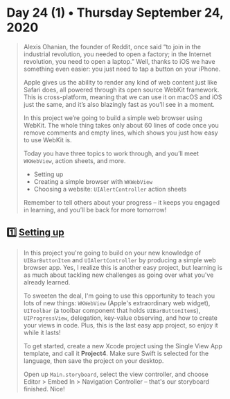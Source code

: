 # Day 24 (1) • Thursday September 24, 2020

>Alexis Ohanian, the founder of Reddit, once said “to join in the industrial revolution, you needed to open a factory; in the Internet revolution, you need to open a laptop.” Well, thanks to iOS we have something even easier: you just need to tap a button on your iPhone.
>
>Apple gives us the ability to render any kind of web content just like Safari does, all powered through its open source WebKit framework. This is cross-platform, meaning that we can use it on macOS and iOS just the same, and it’s also blazingly fast as you’ll see in a moment.
>
>In this project we’re going to build a simple web browser using WebKit. The whole thing takes only about 60 lines of code once you remove comments and empty lines, which shows you just how easy to use WebKit is.
>
>Today you have three topics to work through, and you’ll meet `WKWebView`, action sheets, and more.
>
>* Setting up
>* Creating a simple browser with `WKWebView`
>* Choosing a website: `UIAlertController` action sheets
>
>Remember to tell others about your progress – it keeps you engaged in learning, and you’ll be back for more tomorrow!

## :one:  [Setting up](https://www.hackingwithswift.com/read/4/1/setting-up) 

>In this project you're going to build on your new knowledge of `UIBarButtonItem` and `UIAlertController` by producing a simple web browser app. Yes, I realize this is another easy project, but learning is as much about tackling new challenges as going over what you've already learned.
>
>To sweeten the deal, I'm going to use this opportunity to teach you lots of new things: `WKWebView` (Apple's extraordinary web widget), `UIToolbar` (a toolbar component that holds `UIBarButtonItem`s), `UIProgressView`, delegation, key-value observing, and how to create your views in code. Plus, this is the last easy app project, so enjoy it while it lasts!
>
>To get started, create a new Xcode project using the Single View App template, and call it **Project4**. Make sure Swift is selected for the language, then save the project on your desktop.
>
>Open up `Main.storyboard`, select the view controller, and choose Editor > Embed In > Navigation Controller – that's our storyboard finished. Nice!